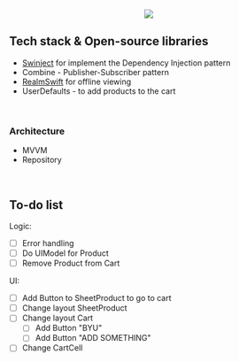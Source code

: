   <br>
<p align="center">
<img src="https://github.com/user-attachments/assets/7a036446-949e-44bc-892a-a1ffc51b6121"/>
</p>
  
  ## Tech stack & Open-source libraries
  
- [Swinject](https://github.com/Swinject/Swinject) for implement the Dependency Injection pattern
- Combine - Publisher-Subscriber pattern
- [RealmSwift](https://github.com/realm/realm-swift) for offline viewing
- UserDefaults - to add products to the cart
<br>

 ### Architecture
 
 - MVVM
 - Repository
 <br>
 
## To-do list

Logic:

 - [ ] Error handling
 - [ ] Do UIModel for Product
 - [ ] Remove Product from Cart

UI:
 - [ ] Add Button to SheetProduct to go to cart
 - [ ] Change layout SheetProduct
 - [ ] Change layout Cart
    - [ ] Add Button "BYU"
    - [ ] Add Button "ADD SOMETHING"
 - [ ] Change CartCell
